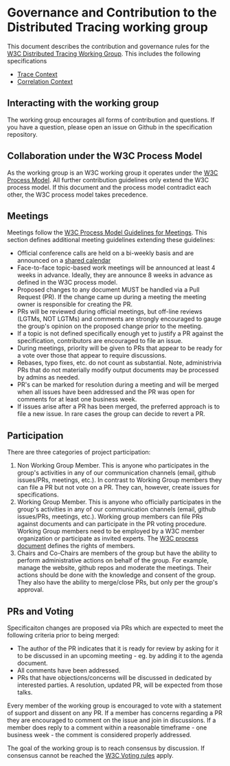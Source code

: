# Governance and Contribution to the Distributed Tracing working group

This document describes the contribution and governance rules for the [W3C Distributed Tracing Working Group](https://www.w3.org/2018/distributed-tracing/). This includes the following specifications

- [Trace Context](https://github.com/w3c/trace-context)
- [Correlation Context](https://github.com/w3c/correlation-context)

## Interacting with the working group

The working group encourages all forms of contribution and questions. If you have a question, please open an issue on Github in the specification repository. 

## Collaboration under the W3C Process Model

As the working group is an W3C working group it operates under the [W3C Process Model](https://www.w3.org/2018/Process-20180201/). All further contribution guidelines only extend the W3C process model. If this document and the process model contradict each other, the W3C process model takes precedence.


## Meetings

Meetings follow the [W3C Process Model Guidelines for Meetings](https://www.w3.org/2018/Process-20180201/#GeneralMeetings). This section defines additional meeting guidelines extending these guidelines:

- Official conference calls are held on a bi-weekly basis and are announced on a [shared calendar](https://calendar.google.com/calendar/embed?src=dynatrace.com_5a09qhua6fh7jb23h7vdjg6veg%40group.calendar.google.com)
- Face-to-face topic-based work meetings will be announced at least 4 weeks in advance. Ideally, they are announce 8 weeks in advance as defined in the W3C process model. 
- Proposed changes to any document MUST be handled via a Pull Request (PR). If the change came up during a meeting the meeting owner is responsible for creating the PR.
- PRs will be reviewed during official meetings, but off-line reviews (LGTMs, NOT LGTMs) and comments are strongly encouraged to gauge the group's opinion on the proposed change prior to the meeting.
- If a topic is not defined specifically enough yet to justify a PR against the specification, contributors are encouraged to file an issue. 
- During meetings, priority will be given to PRs that appear to be ready for a vote over those that appear to require discussions.
- Rebases, typo fixes, etc. do not count as substantial. Note, administrivia PRs that do not materially modify output documents may be processed by admins as needed.
- PR's can be marked for resolution during a meeting and will be merged when all issues have been addressed and the PR was open for comments for at least one business week. 
- If issues arise after a PR has been merged, the preferred approach is to file a new issue. In rare cases the group can decide to revert a PR.

## Participation  

There are three categories of project participation:

1. Non Working Group Member. This is anyone who  participates in the group's activities in any of our communication channels (email, github issues/PRs, meetings, etc.). In contrast to Working Group members they can file a PR but not vote on a PR. They can, however, create issues for specifications. 
2. Working Group Member. This is anyone who officially participates in the group's activities in any of our communication channels (email, github issues/PRs, meetings, etc.). Working group members can file PRs against documents and can participate in the PR voting procedure. Working Group members need to be employed by a W3C member organization or participate as invited experts. The [W3C process document](https://www.w3.org/2018/Process-20180201/#MemberBenefits) defines the rights of members. 
3. Chairs and Co-Chairs are members of the group but have the ability to perform administrative actions on behalf of the group. For example, manage the website, github repos and moderate the meetings. Their actions should be done with the knowledge and consent of the group. They also have the ability to merge/close PRs, but only per the group's approval. 

## PRs and Voting

Specificaiton changes are proposed via PRs which are expected to meet the following criteria prior to being merged:

- The author of the PR indicates that it is ready for review by asking for it to be discussed in an upcoming meeting - eg. by adding it to the agenda document.
- All comments have been addressed.
- PRs that have objections/concerns will be discussed in dedicated by interested parties. A resolution, updated PR, will be expected from those talks.

Every member of the working group is encouraged to vote with a statement of support and dissent on any PR. If a member has concerns regarding a PR they are encouraged to comment on the issue and join in discussions. If a member does reply to a comment within a reasonable timeframe - one business week - the comment is considered properly addressed. 

The goal of the working group is to reach consensus by discussion. If consensus cannot be reached the [W3C Voting rules](https://www.w3.org/2018/Process-20180201/#Votes) apply. 
